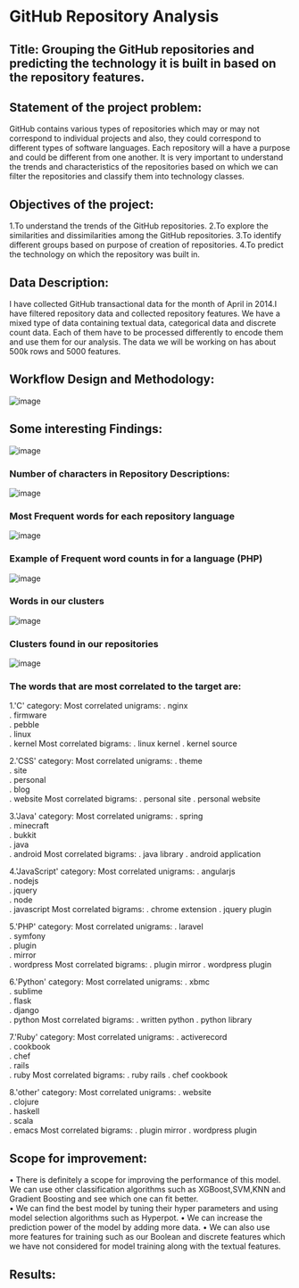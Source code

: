 # GitHub Repository Analysis
## Title: Grouping the GitHub repositories and predicting the technology it is built in based on the repository features.

## Statement of the project problem: 

GitHub contains various types of repositories which may or may not correspond to individual projects and also, they could correspond to different types of software languages. Each repository will a have a purpose and could be different from one another. It is very important to understand the trends and characteristics of the repositories based on which we can filter the repositories and classify them into technology classes.

## Objectives of the project: 
1.To understand the trends of the GitHub repositories.
2.To explore the similarities and dissimilarities among the GitHub repositories.
3.To identify different groups based on purpose of creation of repositories.
4.To predict the technology on which the repository was built in.

## Data Description:

I have collected GitHub transactional data for the month of April in 2014.I have filtered repository data and collected repository features. We have a mixed type of data containing textual data, categorical data and discrete count data. Each of them have to be processed differently to encode them and use them for our analysis. The data we will be working on has about 500k rows and 5000 features.

## Workflow Design and Methodology:
![image](https://user-images.githubusercontent.com/48361933/81434781-5a6e7b80-912c-11ea-8113-6b02124c7f39.png)

## Some interesting Findings: 

![image](https://user-images.githubusercontent.com/48361933/81457549-23b05980-915c-11ea-83f8-5b0016de9240.png)

### Number of characters in Repository Descriptions: 

![image](https://user-images.githubusercontent.com/48361933/81457607-63774100-915c-11ea-85e7-fb680c5d0439.png)

### Most Frequent words for each repository language

![image](https://user-images.githubusercontent.com/48361933/81457633-87d31d80-915c-11ea-80f1-06871ae4f8b8.png)

### Example of Frequent word counts in for a language (PHP)

![image](https://user-images.githubusercontent.com/48361933/81457678-b94be900-915c-11ea-83d9-9da996101a25.png)

### Words in our clusters
![image](https://user-images.githubusercontent.com/48361933/81457727-ebf5e180-915c-11ea-9f3b-e8cd6b882c92.png)

### Clusters found in our repositories

![image](https://user-images.githubusercontent.com/48361933/81457756-029c3880-915d-11ea-9453-b259842a5cbd.png)

### The words that are most correlated to the target are:

1.'C' category:
	  Most correlated unigrams:
	 	. nginx	 
 	 	. firmware	 
 	 	. pebble	 
 	 	. linux	 
 	 	. kernel
	 Most correlated bigrams:
	 	. linux kernel
 	 	 . kernel source

 2.'CSS' category:
	  Most correlated unigrams:
	 	. theme	 
 	 	. site	 
 	 	. personal	 
 	 	. blog	 
 	 	. website
	 Most correlated bigrams:
	 	. personal site
 	 	 . personal website

 3.'Java' category:
	  Most correlated unigrams:
	 	. spring	 
 	 	. minecraft	 
 	 	. bukkit	 
 	 	. java	 
 	 	. android
	 Most correlated bigrams:
	 	. java library
 	 	 . android application

 4.'JavaScript' category:
	  Most correlated unigrams:
	 	. angularjs	 
 	 	. nodejs	 
 	 	. jquery	 
 	 	. node	 
 	 	. javascript
	 Most correlated bigrams:
	 	. chrome extension
 	 	 . jquery plugin

 5.'PHP' category:
	  Most correlated unigrams:
	 	. laravel	 
 	 	. symfony	 
 	 	. plugin	 
 	 	. mirror	 
 	 	. wordpress
	 Most correlated bigrams:
	 	. plugin mirror
 	 	 . wordpress plugin

 6.'Python' category:
	  Most correlated unigrams:
	 	. xbmc	 
 	 	. sublime	 
 	 	. flask	 
 	 	. django	 
 	 	. python
	 Most correlated bigrams:
	 	. written python
 	 	 . python library

 7.'Ruby' category:
	  Most correlated unigrams:
	 	. activerecord	 
 	 	. cookbook	 
 	 	. chef	 
 	 	. rails	 
 	 	. ruby
	 Most correlated bigrams:
	 	. ruby rails
 	 	 . chef cookbook

 8.'other' category:
	  Most correlated unigrams:
	 	. website	 
 	 	. clojure	 
 	 	. haskell	 
 	 	. scala	 
 	 	. emacs
	 Most correlated bigrams:
	 	. plugin mirror
 	 	 . wordpress plugin

## Scope for improvement: 

•	There is definitely a scope for improving the performance of this model. We can use other classification algorithms such as XGBoost,SVM,KNN and Gradient Boosting and see which one can fit better.  
•	We can find the best model by tuning their hyper parameters and using model selection algorithms such as Hyperpot.
•	We can increase the prediction power of the model by adding more data.
•	We can also use more features for training such as our Boolean and discrete features which we have not considered for model training along with the textual features.




## Results: 

